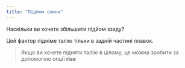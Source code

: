 ```yaml
---
title: "Підйом спини"
---
```


Наскільки ви хочете збільшити підйом ззаду?

Цей фактор підніме талію тільки в задній частині плавок.

> Якщо ви хочете підняти талію в цілому, це можна зробити за допомогою опції **rise**





